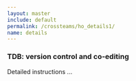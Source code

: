 ```yaml
---
layout: master
include: default
permalink: /crossteams/ho_details1/
name: details
---
```


<h3> TDB: version control and co-editing</h3>
Detailed instructions ...
